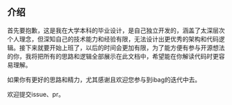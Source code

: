 ## 介绍

首先要抱歉，这是我在大学本科的毕业设计，是自己独立开发的，涵盖了太深层次个人理念，但深知自己的技术能力和经验有限，无法设计出更优秀的架构和代码逻辑。接下来就要开始上班了，以后的时间会更加有限，为了能方便有参与开源想法的你，我将把所有的思路和逻辑全部展示在此文档中，希望能在你解读代码时更容易理解。

如果你有更好的思路和精力，尤其感谢且欢迎您参与到ibag的迭代中去。

欢迎提交issue、pr。
